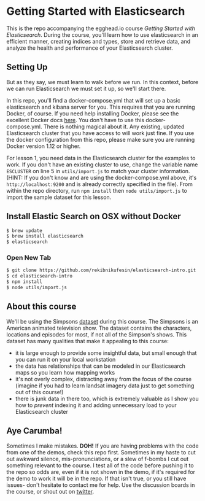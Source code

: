 # Getting Started with Elasticsearch

This is the repo accompanying the egghead.io course *Getting Started with Elasticsearch*. During the course, you'll learn how to use elasticsearch in an efficient manner, creating indices and types, store and retrieve data, and analyze the health and performance of your Elasticsearch cluster.

## Setting Up
But as they say, we must learn to walk before we run. In this context, before we can run Elasticsearch we must set it up, so we'll start there.

In this repo, you'll find a docker-compose.yml that will set up a basic elasticsearch and kibana server for you. This requires that you are running Docker, of course. If you need help installing Docker, please see the excellent Docker docs [here](https://www.docker.com/). You don't have to use this docker-compose.yml. There is nothing magical about it. Any existing, updated Elasticsearch cluster that you have access to will work just fine. If you use the docker configuration from this repo, please make sure you are running Docker version 1.12 or higher.

For lesson 1, you need data in the Elasticsearch cluster for the examples to work. If you don't have an existing cluster to use, change the variable name `ESCLUSTER` on line 5 in `utils/import.js` to match your cluster information. (HINT: If you don't know and are using the docker-compose.yml above, it's `http://localhost:9200` and is already correctly specified in the file). From within the repo directory, run
`npm install` then
`node utils/import.js` to import the sample dataset for this lesson.

## Install Elastic Search on OSX without Docker
```bash
$ brew update
$ brew install elasticsearch
$ elasticsearch
```
### Open New Tab
```bash
$ git clone https://github.com/rekibnikufesin/elasticsearch-intro.git
$ cd elasticsearch-intro
$ npm install
$ node utils/import.js
```
## About this course
We'll be using the Simpsons [dataset](https://www.kaggle.com/wcukierski/the-simpsons-by-the-data) during this course. The Simpsons is an American animated television show. The dataset contains the characters, locations and episodes for most, if not all of the Simpson's shows. This dataset has many qualities that make it appealing to this course:
- it is large enough to provide some insightful data, but small enough that you can run it on your local workstation
- the data has relationships that can be modeled in our Elasticsearch maps so you learn how mapping works
- it's not overly complex, distracting away from the focus of the course (imagine if you had to learn landsat imagery data just to get something out of this course!)
- there is junk data in there too, which is extremely valuable as I show you how to *prevent* indexing it and adding unnecessary load to your Elasticsearch cluster

## Aye Carumba!
Sometimes I make mistakes. **DOH!**
If you are having problems with the code from one of the demos, check this repo first. Sometimes in my haste to cut out awkward silence, mis-pronunciations, or a slew of f-bombs I cut out something relevant to the course. I test all of the code before pushing it to the repo so odds are, even if it is not shown in the demo, if it's required for the demo to work it will be in the repo. If that isn't true, or you still have issues- don't hesitate to contact me for help. Use the discussion boards in the course, or shout out on [twitter](https://twitter.com/wfbutton).
